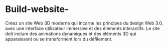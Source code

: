 # Build-website-
Créez un site Web 3D moderne qui incarne les principes du design Web 3.0, avec une interface utilisateur immersive et des éléments interactifs. Le site doit inclure des animations dynamiques et des éléments 3D qui apparaissent ou se transforment lors du défilement.
